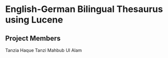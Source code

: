# English-German Bilingual Thesaurus using Lucene

## Project Members
  Tanzia Haque Tanzi
  Mahbub Ul Alam 
